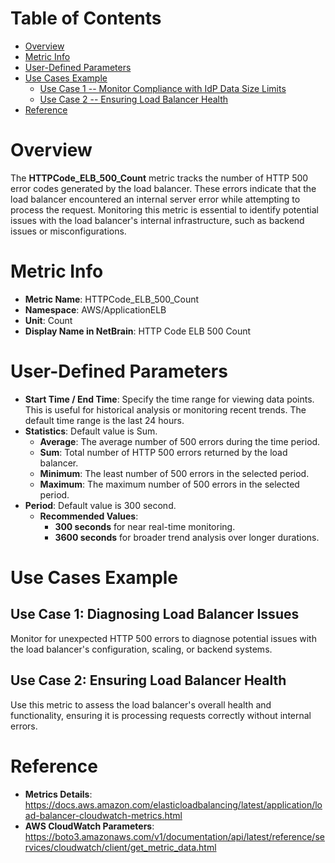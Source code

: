 # Table of Contents
- [Overview](#overview)
- [Metric Info](#metric-info)
- [User-Defined Parameters](#user-defined-parameters)
- [Use Cases Example](#example)
    - [Use Case 1 -- Monitor Compliance with IdP Data Size Limits](#example-1) 
    - [Use Case 2 -- Ensuring Load Balancer Health](#example-2)
- [Reference](#reference)

# Overview <a name="overview"></a>
The <b>HTTPCode_ELB_500_Count</b> metric tracks the number of HTTP 500 error codes generated by the load balancer. These errors indicate that the load balancer encountered an internal server error while attempting to process the request. Monitoring this metric is essential to identify potential issues with the load balancer's internal infrastructure, such as backend issues or misconfigurations.

# Metric Info <a name="metric-info"></a>
* <b>Metric Name</b>: HTTPCode_ELB_500_Count   
* <b>Namespace</b>: AWS/ApplicationELB
* <b>Unit</b>: Count
* <b>Display Name in NetBrain</b>: HTTP Code ELB 500 Count

# User-Defined Parameters <a name="user-defined-parameters"></a>
* <b>Start Time / End Time</b>: Specify the time range for viewing data points. This is useful for historical analysis or monitoring recent trends. The default time range is the last 24 hours.
* <b>Statistics</b>: Default value is Sum.
  * <b>Average</b>: The average number of 500 errors during the time period.
  * <b>Sum</b>: Total number of HTTP 500 errors returned by the load balancer.
  * <b>Minimum</b>: The least number of 500 errors in the selected period.
  * <b>Maximum</b>: The maximum number of 500 errors in the selected period.
* <b>Period</b>: Default value is 300 second.
  * <b>Recommended Values</b>:
    * <b>300 seconds</b> for near real-time monitoring.
    * <b>3600 seconds</b> for broader trend analysis over longer durations.

# Use Cases Example <a name="example"></a>
## Use Case 1: Diagnosing Load Balancer Issues <a name="example-1"></a>
Monitor for unexpected HTTP 500 errors to diagnose potential issues with the load balancer's configuration, scaling, or backend systems.




## Use Case 2: Ensuring Load Balancer Health <a name="example-2"></a>
Use this metric to assess the load balancer's overall health and functionality, ensuring it is processing requests correctly without internal errors.




# Reference <a name="reference"></a>
* <b>Metrics Details</b>: https://docs.aws.amazon.com/elasticloadbalancing/latest/application/load-balancer-cloudwatch-metrics.html
* <b>AWS CloudWatch Parameters</b>: https://boto3.amazonaws.com/v1/documentation/api/latest/reference/services/cloudwatch/client/get_metric_data.html